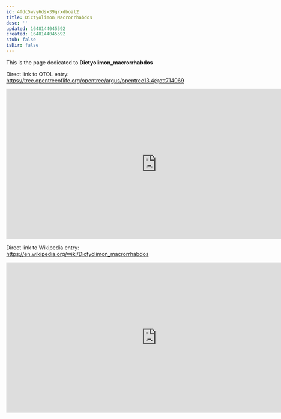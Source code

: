 ```yaml
---
id: 4fdc5wvy6dsx39grxdboal2
title: Dictyolimon Macrorrhabdos
desc: ''
updated: 1648144045592
created: 1648144045592
stub: false
isDir: false
---
```

This is the page dedicated to **Dictyolimon_macrorrhabdos**


Direct link to OTOL entry: https://tree.opentreeoflife.org/opentree/argus/opentree13.4@ott714069



<html>
    <body>
    <iframe src="https://tree.opentreeoflife.org/opentree/argus/opentree13.4@ott714069"
    width="800" height="400" frameborder="0" allowfullscreen> </iframe>
    </body>
</html>
    


Direct link to Wikipedia entry: https://en.wikipedia.org/wiki/Dictyolimon_macrorrhabdos



<html>
    <body>
    <iframe src="https://en.wikipedia.org/wiki/Dictyolimon_macrorrhabdos"
    width="800" height="400" frameborder="0" allowfullscreen> </iframe>
    </body>
</html>
    
